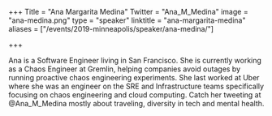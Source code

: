+++
Title = "Ana Margarita Medina"
Twitter = "Ana_M_Medina"
image = "ana-medina.png"
type = "speaker"
linktitle = "ana-margarita-medina"
aliases = ["/events/2019-minneapolis/speaker/ana-medina/"]

+++

Ana is a Software Engineer living in San Francisco. She is currently working as a Chaos Engineer at Gremlin, helping companies avoid outages by running proactive chaos engineering experiments. She last worked at Uber where she was an engineer on the SRE and Infrastructure teams specifically focusing on chaos engineering and cloud computing. Catch her tweeting at @Ana_M_Medina mostly about traveling, diversity in tech and mental health.
